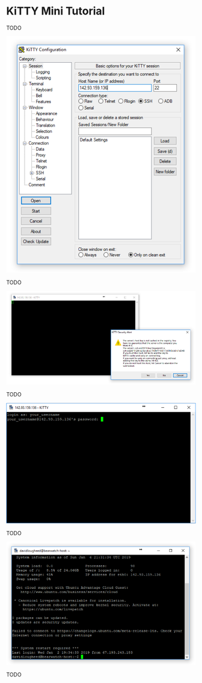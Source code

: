 # KiTTY Mini Tutorial

TODO

<img src="../images/kitty1.png" width="600">

TODO

<img src="../images/kitty2.png" width="600">

TODO

<img src="../images/kitty3.png" width="600">

TODO

<img src="../images/kitty4.png" width="600">

TODO
